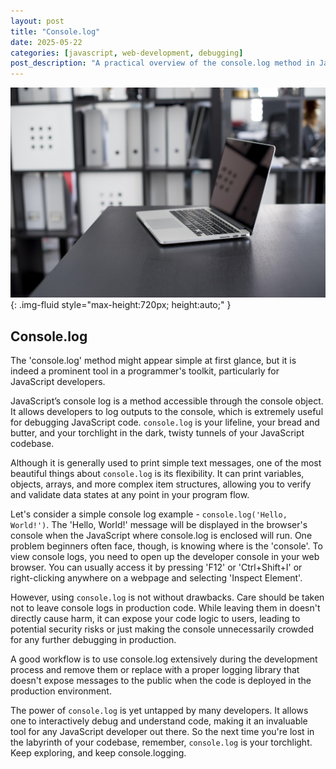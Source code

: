 ```yaml
---
layout: post
title: "Console.log"
date: 2025-05-22
categories: [javascript, web-development, debugging]
post_description: "A practical overview of the console.log method in JavaScript, its uses for debugging, and best practices for development and production."
---
```


![Image](/assets/gb8c2484b219e46ec1ade684b3160b7ca7dc2b867d8597dbf4626c1d61927249151d69fd21a20294e0bdf0ba36b7628685e813acda3a2c9e950a831c7e4970bcf_1280.jpg){: .img-fluid style="max-height:720px; height:auto;" }

## Console.log

The 'console.log' method might appear simple at first glance, but it is indeed a prominent tool in a programmer's toolkit, particularly for JavaScript developers.

JavaScript’s console log is a method accessible through the console object. It allows developers to log outputs to the console, which is extremely useful for debugging JavaScript code. `console.log` is your lifeline, your bread and butter, and your torchlight in the dark, twisty tunnels of your JavaScript codebase.

Although it is generally used to print simple text messages, one of the most beautiful things about `console.log` is its flexibility. It can print variables, objects, arrays, and more complex item structures, allowing you to verify and validate data states at any point in your program flow.

Let's consider a simple console log example - `console.log('Hello, World!')`. The 'Hello, World!' message will be displayed in the browser's console when the JavaScript where console.log is enclosed will run. One problem beginners often face, though, is knowing where is the 'console'. To view console logs, you need to open up the developer console in your web browser. You can usually access it by pressing 'F12' or 'Ctrl+Shift+I' or right-clicking anywhere on a webpage and selecting 'Inspect Element'.

However, using `console.log` is not without drawbacks. Care should be taken not to leave console logs in production code. While leaving them in doesn't directly cause harm, it can expose your code logic to users, leading to potential security risks or just making the console unnecessarily crowded for any further debugging in production.

A good workflow is to use console.log extensively during the development process and remove them or replace with a proper logging library that doesn't expose messages to the public when the code is deployed in the production environment.

The power of `console.log` is yet untapped by many developers. It allows one to interactively debug and understand code, making it an invaluable tool for any JavaScript developer out there. So the next time you're lost in the labyrinth of your codebase, remember, `console.log` is your torchlight. Keep exploring, and keep console.logging.
